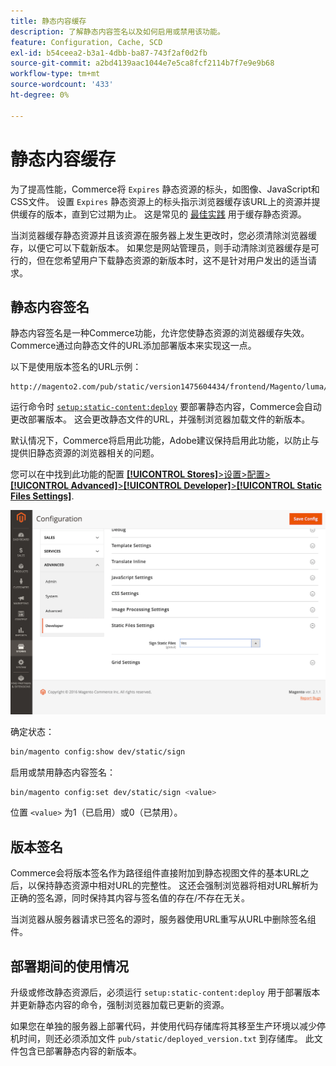 ```yaml
---
title: 静态内容缓存
description: 了解静态内容签名以及如何启用或禁用该功能。
feature: Configuration, Cache, SCD
exl-id: b54ceea2-b3a1-4dbb-ba87-743f2af0d2fb
source-git-commit: a2bd4139aac1044e7e5ca8fcf2114b7f7e9e9b68
workflow-type: tm+mt
source-wordcount: '433'
ht-degree: 0%

---
```


# 静态内容缓存

为了提高性能，Commerce将 `Expires` 静态资源的标头，如图像、JavaScript和CSS文件。
设置 `Expires` 静态资源上的标头指示浏览器缓存该URL上的资源并提供缓存的版本，直到它过期为止。
这是常见的 [最佳实践](https://developer.yahoo.com/performance/rules.html#expires=) 用于缓存静态资源。

当浏览器缓存静态资源并且该资源在服务器上发生更改时，您必须清除浏览器缓存，以便它可以下载新版本。
如果您是网站管理员，则手动清除浏览器缓存是可行的，但在您希望用户下载静态资源的新版本时，这不是针对用户发出的适当请求。

## 静态内容签名

静态内容签名是一种Commerce功能，允许您使静态资源的浏览器缓存失效。
Commerce通过向静态文件的URL添加部署版本来实现这一点。

以下是使用版本签名的URL示例：

```terminal
http://magento2.com/pub/static/version1475604434/frontend/Magento/luma/en_US/images/logo.svg
```

运行命令时 [`setup:static-content:deploy`](../cli/static-view-file-deployment.md) 要部署静态内容，Commerce会自动更改部署版本。
这会更改静态文件的URL，并强制浏览器加载文件的新版本。

默认情况下，Commerce将启用此功能，Adobe建议保持启用此功能，以防止与提供旧静态资源的浏览器相关的问题。

您可以在中找到此功能的配置 [**[!UICONTROL Stores]**>设置>配置>**[!UICONTROL Advanced]**>**[!UICONTROL Developer]**>**[!UICONTROL Static Files Settings]**](https://docs.magento.com/user-guide/system/static-file-signature.html).

![静态文件设置](../../assets/configuration/static-files-settings.png)

确定状态：

```bash
bin/magento config:show dev/static/sign
```

启用或禁用静态内容签名：

```bash
bin/magento config:set dev/static/sign <value>
```

位置 `<value>` 为1（已启用）或0（已禁用）。

## 版本签名

Commerce会将版本签名作为路径组件直接附加到静态视图文件的基本URL之后，以保持静态资源中相对URL的完整性。
这还会强制浏览器将相对URL解析为正确的签名源，同时保持其内容与签名值的存在/不存在无关。

当浏览器从服务器请求已签名的源时，服务器使用URL重写从URL中删除签名组件。

## 部署期间的使用情况

升级或修改静态资源后，必须运行 `setup:static-content:deploy` 用于部署版本并更新静态内容的命令，强制浏览器加载已更新的资源。

如果您在单独的服务器上部署代码，并使用代码存储库将其移至生产环境以减少停机时间，则还必须添加文件 `pub/static/deployed_version.txt` 到存储库。
此文件包含已部署静态内容的新版本。
